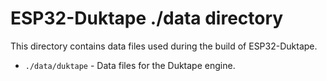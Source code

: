 # ESP32-Duktape ./data directory
This directory contains data files used during the build of ESP32-Duktape.

* `./data/duktape` - Data files for the Duktape engine.